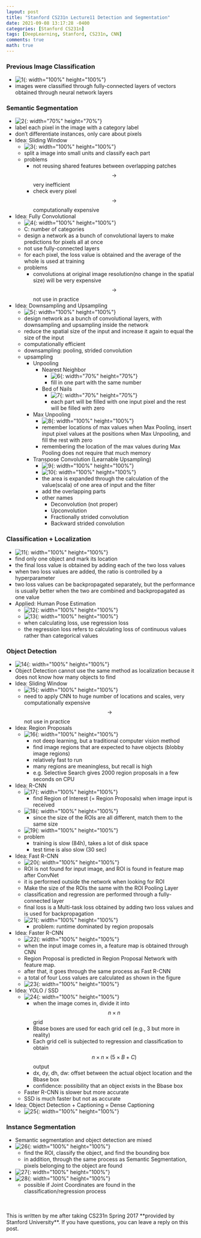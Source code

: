 ```yaml
---
layout: post
title: "Stanford CS231n Lecture11 Detection and Segmentation"
date: 2021-09-08 13:17:28 -0400
categories: [Stanford CS231n]
tags: [DeepLearning, Stanford, CS231n, CNN]
comments: true
math: true
---
```


### Previous Image Classification
- ![1](/images/cs231n/lec11/1.png){: width="100%" height="100%"}
- images were classified through fully-connected layers of vectors obtained through neural network layers

### Semantic Segmentation
- ![2](/images/cs231n/lec11/2.png){: width="70%" height="70%"}
-  label each pixel in the image with a category label
-  don’t differentiate instances, only care about pixels
- Idea: Sliding Window
    - ![3](/images/cs231n/lec11/3.png){: width="100%" height="100%"}
    - split a image into small units and classify each part
    - problems
        - not reusing shared features between overlapping patches $$\rightarrow$$ very inefficient
        - check every pixel $$\rightarrow$$ computationally expensive
- Idea: Fully Convolutional
    - ![4](/images/cs231n/lec11/4.png){: width="100%" height="100%"}
    - C: number of categories
    - design a network as a bunch of convolutional layers to make predictions for pixels all at once
    - not use fully-connected layers
    - for each pixel, the loss value is obtained and the average of the whole is used at training
    - problems
        - convolutions at original image resolution(no change in the spatial size) will be very expensive $$\rightarrow$$ not use in practice 
- Idea: Downsampling and Upsampling
    - ![5](/images/cs231n/lec11/5.png){: width="100%" height="100%"}
    - design network as a bunch of convolutional layers, with downsampling and upsampling inside the network
    - reduce the spatial size of the input and increase it again to equal the size of the input
    - computationally efficient
    - downsampling: pooling, strided convolution
    - upsampling
        - Unpooling
            - Nearest Neighbor
                - ![6](/images/cs231n/lec11/6.png){: width="70%" height="70%"}
                - fill in one part with the same number
            - Bed of Nails
                - ![7](/images/cs231n/lec11/7.png){: width="70%" height="70%"}
                - each part will be filled with one input pixel and the rest will be filled with zero
        - Max Unpooling
            - ![8](/images/cs231n/lec11/8.png){: width="100%" height="100%"}
            - remember locations of max values when Max Pooling, insert input pixel values at the positions when Max Unpooling, and fill the rest with zero
            - remembering the location of the max values during Max Pooling does not require that much memory
        - Transpose Convolution (Learnable Upsampling)
            - ![9](/images/cs231n/lec11/9.png){: width="100%" height="100%"}
            - ![10](/images/cs231n/lec11/10.png){: width="100%" height="100%"}
            - the area is expanded through the calculation of the value(scala) of one area of input and the filter
            - add the overlapping parts
            - other names
                - Deconvolution (not proper)
                - Upconvolution
                - Fractionally strided convolution
                - Backward strided convolution

### Classification + Localization
- ![11](/images/cs231n/lec11/11.png){: width="100%" height="100%"}
- find only one object and mark its location
- the final loss value is obtained by adding each of the two loss values
- when two loss values are added, the ratio is controlled by a hyperparameter
- two loss values can be backpropagated separately, but the performance is usually better when the two are combined and backpropagated as one value
- Applied: Human Pose Estimation
    - ![12](/images/cs231n/lec11/12.png){: width="100%" height="100%"}
    - ![13](/images/cs231n/lec11/13.png){: width="100%" height="100%"}
    - when calculating loss, use regression loss
    - the regression loss refers to calculating loss of continuous values rather than categorical values

### Object Detection
- ![14](/images/cs231n/lec11/14.png){: width="100%" height="100%"}
- Object Detection cannot use the same method as localization because it does not know how many objects to find
- Idea: Sliding Window
    - ![15](/images/cs231n/lec11/15.png){: width="100%" height="100%"} 
    - need to apply CNN to huge number of locations and scales, very computationally expensive $$\rightarrow$$ not use in practice
- Idea: Region Proposals
    - ![16](/images/cs231n/lec11/16.png){: width="100%" height="100%"}
        - not deep learning, but a traditional computer vision method
        - find image regions that are expected to have objects (blobby image regions)
        - relatively fast to run
        - many regions are meaningless, but recall is high
        - e.g. Selective Search gives 2000 region proposals in a few seconds on CPU
- Idea: R-CNN
    - ![17](/images/cs231n/lec11/17.png){: width="100%" height="100%"}
        - find Region of Interest (= Region Proposals) when image input is received
    - ![18](/images/cs231n/lec11/18.png){: width="100%" height="100%"}
        - since the size of the ROIs are all different, match them to the same size
    - ![19](/images/cs231n/lec11/19.png){: width="100%" height="100%"}
    - problem
        - training is slow (84h), takes a lot of disk space
        - test time is also slow (30 sec)
- Idea: Fast R-CNN
    - ![20](/images/cs231n/lec11/20.png){: width="100%" height="100%"}
    - ROI is not found for input image, and ROI is found in feature map after ConvNet
    - it is performed outside the network when looking for ROI
    - Make the size of the ROIs the same with the ROI Pooling Layer
    - classification and regression are performed through a fully-connected layer
    - final loss is a Multi-task loss obtained by adding two loss values and is used for backpropagation
    - ![21](/images/cs231n/lec11/21.png){: width="100%" height="100%"}
        - problem: runtime dominated by region proposals 
- Idea: Faster R-CNN
    - ![22](/images/cs231n/lec11/22.png){: width="100%" height="100%"}
    - when the input image comes in, a feature map is obtained through CNN
    - Region Proposal is predicted in Region Proposal Network with feature map.
    - after that, it goes through the same process as Fast R-CNN
    - a total of four Loss values are calculated as shown in the figure
    - ![23](/images/cs231n/lec11/23.png){: width="100%" height="100%"}
- Idea: YOLO / SSD
    - ![24](/images/cs231n/lec11/24.png){: width="100%" height="100%"}
        - when the image comes in, divide it into $$n \times n$$ grid
        - Bbase boxes are used for each grid cell (e.g., 3 but more in reality)
        - Each grid cell is subjected to regression and classification to obtain $$n \times n \times (5 \times B + C)$$ output
        - dx, dy, dh, dw: offset between the actual object location and the Bbase box
        - confidence: possibility that an object exists in the Bbase box
    - Faster R-CNN is slower but more accurate
    - SSD is much faster but not as accurate
- Idea: Object Detection + Captioning = Dense Captioning
    - ![25](/images/cs231n/lec11/25.png){: width="100%" height="100%"} 

### Instance Segmentation
- Semantic segmentation and object detection are mixed
- ![26](/images/cs231n/lec11/26.png){: width="100%" height="100%"}
    - find the ROI, classify the object, and find the bounding box
    - in addition, through the same process as Semantic Segmentation, pixels belonging to the object are found
- ![27](/images/cs231n/lec11/27.png){: width="100%" height="100%"}  
- ![28](/images/cs231n/lec11/28.png){: width="100%" height="100%"}
    - possible if Joint Coordinates are found in the classification/regression process

<br/>
<br/>
This is written by me after taking CS231n Spring 2017 **provided by Stanford University**.
If you have questions, you can leave a reply on this post.